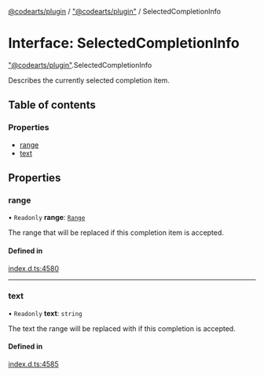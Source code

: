 [@codearts/plugin](../README.md) / ["@codearts/plugin"](../modules/_codearts_plugin_.md) / SelectedCompletionInfo

# Interface: SelectedCompletionInfo

["@codearts/plugin"](../modules/_codearts_plugin_.md).SelectedCompletionInfo

Describes the currently selected completion item.

## Table of contents

### Properties

- [range](codearts_plugin_.SelectedCompletionInfo.md#range)
- [text](codearts_plugin_.SelectedCompletionInfo.md#text)

## Properties

### range

• `Readonly` **range**: [`Range`](../classes/codearts_plugin_.Range.md)

The range that will be replaced if this completion item is accepted.

#### Defined in

[index.d.ts:4580](https://github.com/huaweicloud/cloudide-plugin-api/blob/5055bbd/index.d.ts#L4580)

___

### text

• `Readonly` **text**: `string`

The text the range will be replaced with if this completion is accepted.

#### Defined in

[index.d.ts:4585](https://github.com/huaweicloud/cloudide-plugin-api/blob/5055bbd/index.d.ts#L4585)
